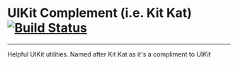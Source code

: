 # UIKit Complement (i.e. Kit Kat) [![Build Status]()](https://travis-ci.com/lolay/kat-swift)
---
Helpful UIKit utilities. Named after Kit Kat as it's a compliment to UI*Kit*
